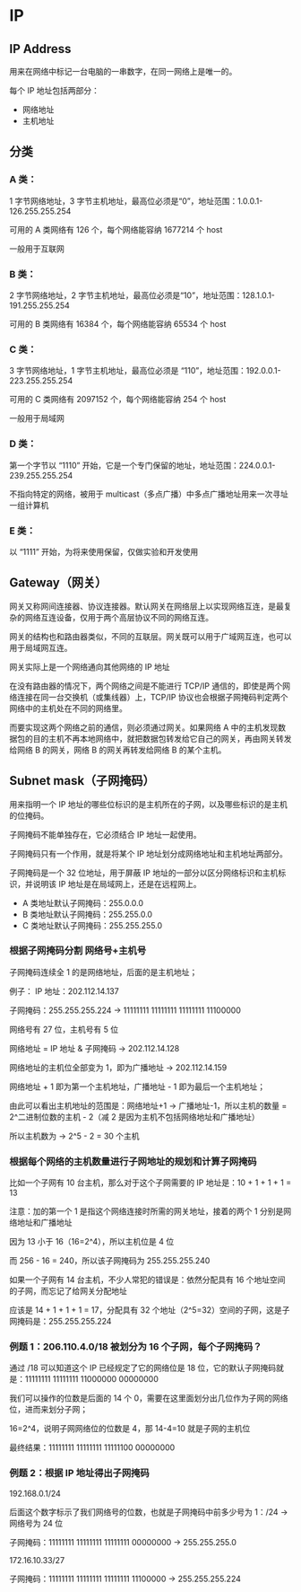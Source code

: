 # IP
## IP Address
用来在网络中标记一台电脑的一串数字，在同一网络上是唯一的。

每个 IP 地址包括两部分：
- 网络地址
- 主机地址

## 分类
### A 类：

1 字节网络地址，3 字节主机地址，最高位必须是“0”，地址范围：1.0.0.1-126.255.255.254

可用的 A 类网络有 126 个，每个网络能容纳 1677214 个 host

一般用于互联网

### B 类：

2 字节网络地址，2 字节主机地址，最高位必须是“10”，地址范围：128.1.0.1-191.255.255.254

可用的 B 类网络有 16384 个，每个网络能容纳 65534 个 host

### C 类：

3 字节网络地址，1 字节主机地址，最高位必须是 “110”，地址范围：192.0.0.1-223.255.255.254

可用的 C 类网络有 2097152 个，每个网络能容纳 254 个 host

一般用于局域网

### D 类：

第一个字节以 “1110” 开始，它是一个专门保留的地址，地址范围：224.0.0.1-239.255.255.254

不指向特定的网络，被用于 multicast（多点广播）中多点广播地址用来一次寻址一组计算机

### E 类：

以 “1111” 开始，为将来使用保留，仅做实验和开发使用

## Gateway（网关）
网关又称网间连接器、协议连接器。默认网关在网络层上以实现网络互连，是最复杂的网络互连设备，仅用于两个高层协议不同的网络互连。

网关的结构也和路由器类似，不同的互联层。网关既可以用于广域网互连，也可以用于局域网互连。

网关实际上是一个网络通向其他网络的 IP 地址

在没有路由器的情况下，两个网络之间是不能进行 TCP/IP 通信的，即使是两个网络连接在同一台交换机（或集线器）上，TCP/IP 协议也会根据子网掩码判定两个网络中的主机处在不同的网络里。

而要实现这两个网络之前的通信，则必须通过网关。如果网络 A 中的主机发现数据包的目的主机不再本地网络中，就把数据包转发给它自己的网关，再由网关转发给网络 B 的网关，网络 B 的网关再转发给网络 B 的某个主机。

## Subnet mask（子网掩码）
用来指明一个 IP 地址的哪些位标识的是主机所在的子网，以及哪些标识的是主机的位掩码。

子网掩码不能单独存在，它必须结合 IP 地址一起使用。

子网掩码只有一个作用，就是将某个 IP 地址划分成网络地址和主机地址两部分。

子网掩码是一个 32 位地址，用于屏蔽 IP 地址的一部分以区分网络标识和主机标识，并说明该 IP 地址是在局域网上，还是在远程网上。

- A 类地址默认子网掩码：255.0.0.0
- B 类地址默认子网掩码：255.255.0.0
- C 类地址默认子网掩码：255.255.255.0

### 根据子网掩码分割 网络号+主机号
子网掩码连续全 1 的是网络地址，后面的是主机地址；

例子：
IP 地址：202.112.14.137

子网掩码：255.255.255.224 -> 11111111 11111111 11111111 11100000

网络号有 27 位，主机号有 5 位

网络地址 = IP 地址 & 子网掩码 -> 202.112.14.128

网络地址的主机位全部变为 1，即为广播地址 -> 202.112.14.159

网络地址 + 1 即为第一个主机地址，广播地址 - 1 即为最后一个主机地址；

由此可以看出主机地址的范围是：网络地址+1 -> 广播地址-1，所以主机的数量 = 2^二进制位数的主机 - 2（减 2 是因为主机不包括网络地址和广播地址）

所以主机数为 -> 2^5 - 2 = 30 个主机

### 根据每个网络的主机数量进行子网地址的规划和计算子网掩码
比如一个子网有 10 台主机，那么对于这个子网需要的 IP 地址是：10 + 1 + 1 + 1 = 13

注意：加的第一个 1 是指这个网络连接时所需的网关地址，接着的两个 1 分别是网络地址和广播地址

因为 13 小于 16（16=2^4），所以主机位是 4 位

而 256 - 16 = 240，所以该子网掩码为 255.255.255.240

如果一个子网有 14 台主机，不少人常犯的错误是：依然分配具有 16 个地址空间的子网，而忘记了给网关分配地址

应该是 14 + 1 + 1 + 1 = 17，分配具有 32 个地址（2^5=32）空间的子网，这是子网掩码是：255.255.255.224

### 例题 1：206.110.4.0/18 被划分为 16 个子网，每个子网掩码？
通过 /18 可以知道这个 IP 已经规定了它的网络位是 18 位，它的默认子网掩码就是：11111111 11111111 11000000 00000000

我们可以操作的位数是后面的 14 个 0，需要在这里面划分出几位作为子网的网络位，进而来划分子网；

16=2^4，说明子网网络位的位数是 4，那 14-4=10 就是子网的主机位

最终结果：11111111 11111111 11111100 00000000

### 例题 2：根据 IP 地址得出子网掩码
192.168.0.1/24

后面这个数字标示了我们网络号的位数，也就是子网掩码中前多少号为 1：/24 -> 网络号为 24 位

子网掩码：11111111 11111111 11111111 00000000 -> 255.255.255.0

172.16.10.33/27

子网掩码：11111111 11111111 11111111 11100000 -> 255.255.255.224



































